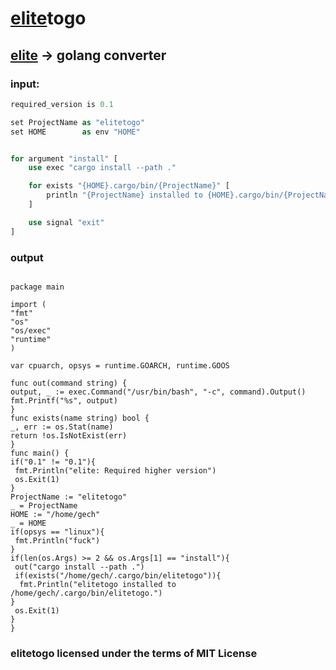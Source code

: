 # [elite](https://github.com/ferhatgec/elite)togo
## [elite](https://github.com/ferhatgec/elite) -> golang converter

### input:
```rs
required_version is 0.1

set ProjectName as "elitetogo"
set HOME        as env "HOME"


for argument "install" [
    use exec "cargo install --path ."

    for exists "{HOME}.cargo/bin/{ProjectName}" [
        println "{ProjectName} installed to {HOME}.cargo/bin/{ProjectName}."
    ]

    use signal "exit"
]
```

### output
```golang

package main

import (
"fmt"
"os"
"os/exec"
"runtime"
)

var cpuarch, opsys = runtime.GOARCH, runtime.GOOS

func out(command string) {
output, _ := exec.Command("/usr/bin/bash", "-c", command).Output()
fmt.Printf("%s", output)
}
func exists(name string) bool {
_, err := os.Stat(name)
return !os.IsNotExist(err)
}
func main() {
if("0.1" != "0.1"){
 fmt.Println("elite: Required higher version")
 os.Exit(1)
}
ProjectName := "elitetogo"
_ = ProjectName
HOME := "/home/gech"
_ = HOME
if(opsys == "linux"){
 fmt.Println("fuck")
}
if(len(os.Args) >= 2 && os.Args[1] == "install"){
 out("cargo install --path .")
 if(exists("/home/gech/.cargo/bin/elitetogo")){
  fmt.Println("elitetogo installed to /home/gech/.cargo/bin/elitetogo.")
}
 os.Exit(1)
}
}

```

### elitetogo licensed under the terms of MIT License
